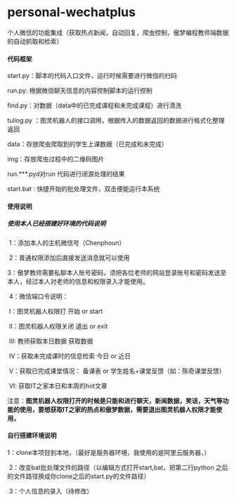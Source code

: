 # personal-wechatplus
个人微信的功能集成（获取热点新闻，自动回复，爬虫控制，傲梦编程教师端数据的自动抓取和检索）

#### 代码框架

start.py：脚本的代码入口文件，运行时候需要进行微信的扫码

run.py:	根据微信聊天信息的内容控制脚本的运行控制

find.py：对数据（data中的已完成课程和未完成课程）进行清洗

tuling.py ：图灵机器人的接口调用，根据传入的数据返回的数据进行格式化整理返回

data：存放爬虫爬取到的学生上课数据（已完成和未完成）

img：存放爬虫过程中的二维码图片

run.***.pyd对run 代码进行闭源处理的结果

start.bat : 快捷开始的批处理文件，双击便能运行本系统



#### 使用说明

##### 	使用本人已经搭建好环境的代码说明

​		1：添加本人的主机微信号（Chenphoun）

​		2：普通权限添加后直接发送消息就可以使用

​		3：傲梦教师需要私聊本人账号密码，须把各位老师的网站登录账号和密码发送至本人，经过本人对老师的信息和权限录入才能使用。

​		4：微信端口令说明：

​				I：图灵机器人权限打		 开始  or   start

​				II：图灵机器人权限关闭  		  退出  or  exit

​				III: 教师获取本日数据    获取数据

​				IV：获取未完成课时的信息检索   今日  or   近日

​				V：获取已完成课堂情况： 备课表   or    学生姓名+课堂反馈（如：陈奇课堂反馈）	

​				VI:	获取IT之家本日和本周的hot文章			

注意：**图灵机器人权限打开的时候是只能和进行聊天，新闻数据，笑话，天气等功能的使用，要想获取IT之家的热点和傲梦数据，需要退出图灵机器人权限才能使用，**

#### 	自行搭建环境说明

​		1：clone本项目到本地，（最好是服务器环境，我使用的是阿里云服务器，）

​		2：改变bat批处理文件的路径（以编辑方式打开start,bat，把第二行python 之后 的文件路径换成你clone之后的start.py的文件路径）

​		3：个人信息的录入（待修改）

